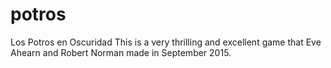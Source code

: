 # potros
Los Potros en Oscuridad
This is a very thrilling and excellent game that Eve Ahearn and Robert Norman made in September 2015.
